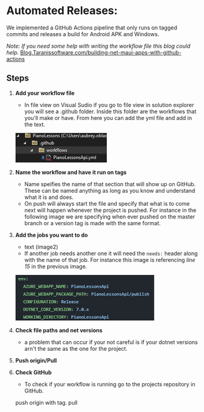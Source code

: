 # Automated Releases:
We implemented a GitHub Actions pipeline that only runs on tagged commits and releases a build for Android APK and Windows.

*Note: If you need some help with writing the workflow file this blog could help.*
[Blog.Taranissoftware.com/building-net-maui-apps-with-github-actions](https://blog.taranissoftware.com/building-net-maui-apps-with-github-actions)

## __Steps__
1. __Add your workflow file__
     - In file view on Visual Sudio if you go to file view in solution explorer you will see a .github folder. Inside this folder are the workflows that you'll make or have. From here you can add the yml file and add in the text.

     ![catch and handle request](images/Automated_1.png)

2. __Name the workflow and have it run on tags__
     - Name speifies the name of that section that will show up on GitHub. These can be named anything as long as you know and understand what it is and does.
     - On push will always start the file and specify that what is to come next will happen whenever the project is pushed. For instance in the following image we are specifying when ever pushed on the master branch or a version tag is made with the same format.
3. __Add the jobs you want to do__
     - text
     (image2)
     - If another job needs another one it will need the `needs:` header along with the name of that job. For instance this image is referencing *line 15* in the previous image.
     
     ![catch and handle request](images/Automated_3.png)

4. __Check file paths and net versions__
     - a problem that can occur if your not careful is if your dotnet versions arn't the same as the one for the project.

5. __Push origin/Pull__
6. __Check GitHub__
     - To check if your workflow is running go to the projects repository in GitHub.

     <!-- ![catch and handle request](images/image2.png) -->
     push origin with tag.
     pull

